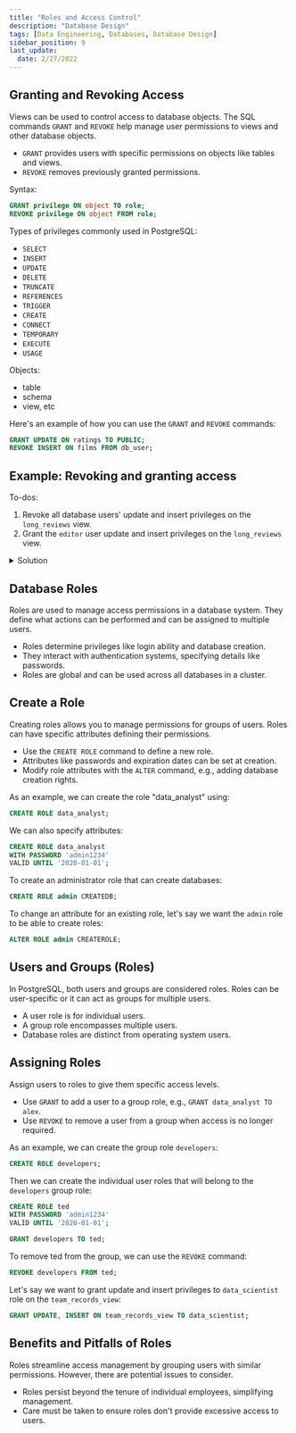 ```yaml
---
title: "Roles and Access Control"
description: "Database Design"
tags: [Data Engineering, Databases, Database Design]
sidebar_position: 9
last_update:
  date: 2/27/2022
---
```



## Granting and Revoking Access

Views can be used to control access to database objects. The SQL commands `GRANT` and `REVOKE` help manage user permissions to views and other database objects.

- `GRANT` provides users with specific permissions on objects like tables and views.
- `REVOKE` removes previously granted permissions.

Syntax:

```sql
GRANT privilege ON object TO role;
REVOKE privilege ON object FROM role;
```

Types of privileges commonly used in PostgreSQL:

- `SELECT`
- `INSERT`
- `UPDATE`
- `DELETE`
- `TRUNCATE`
- `REFERENCES`
- `TRIGGER`
- `CREATE`
- `CONNECT`
- `TEMPORARY`
- `EXECUTE`
- `USAGE`

Objects:

- table 
- schema 
- view, etc

Here's an example of how you can use the `GRANT` and `REVOKE` commands:

```sql
GRANT UPDATE ON ratings TO PUBLIC;
REVOKE INSERT ON films FROM db_user;
```

## Example: Revoking and granting access 

To-dos:

1. Revoke all database users' update and insert privileges on the `long_reviews` view.
2. Grant the `editor` user update and insert privileges on the `long_reviews` view.


<details>
    <summary>Solution</summary>

The correct queries are:

```sql
-- Revoke everyone's update and insert privileges
REVOKE UPDATE, INSERT ON long_reviews FROM PUBLIC; 

-- Grant the editor update and insert privileges 
GRANT UPDATE, INSERT ON long_reviews TO editor;  
```

</details>


## Database Roles

Roles are used to manage access permissions in a database system. They define what actions can be performed and can be assigned to multiple users.

- Roles determine privileges like login ability and database creation.
- They interact with authentication systems, specifying details like passwords.
- Roles are global and can be used across all databases in a cluster.

## Create a Role

Creating roles allows you to manage permissions for groups of users. Roles can have specific attributes defining their permissions.

- Use the `CREATE ROLE` command to define a new role.
- Attributes like passwords and expiration dates can be set at creation.
- Modify role attributes with the `ALTER` command, e.g., adding database creation rights.

As an example, we can create the role "data_analyst" using:

```sql
CREATE ROLE data_analyst; 
```

We can also specify attributes:

```sql
CREATE ROLE data_analyst
WITH PASSWORD 'admin1234'
VALID UNTIL '2020-01-01';   
```

To create an administrator role that can create databases:

```sql
CREATE ROLE admin CREATEDB; 
```

To change an attribute for an existing role, let's say we want the `admin` role to be able to create roles:

```sql
ALTER ROLE admin CREATEROLE; 
```




## Users and Groups (Roles)

In PostgreSQL, both users and groups are considered roles. Roles can be user-specific or it can act as groups for multiple users.

- A user role is for individual users.
- A group role encompasses multiple users.
- Database roles are distinct from operating system users.


## Assigning Roles

Assign users to roles to give them specific access levels. 

- Use `GRANT` to add a user to a group role, e.g., `GRANT data_analyst TO alex`.
- Use `REVOKE` to remove a user from a group when access is no longer required.

As an example, we can create the group role `developers`:

```sql
CREATE ROLE developers; 
```

Then we can create the individual user roles that will belong to the `developers` group role:

```sql
CREATE ROLE ted
WITH PASSWORD 'admin1234'
VALID UNTIL '2020-01-01';   

GRANT developers TO ted;
```

To remove ted from the group, we can use the `REVOKE` command:

```sql
REVOKE developers FROM ted;  
```

Let's say we want to grant update and insert privileges to `data_scientist` role on the `team_records_view`:

```sql
GRANT UPDATE, INSERT ON team_records_view TO data_scientist; 
```


## Benefits and Pitfalls of Roles

Roles streamline access management by grouping users with similar permissions. However, there are potential issues to consider.

- Roles persist beyond the tenure of individual employees, simplifying management.
- Care must be taken to ensure roles don't provide excessive access to users.





